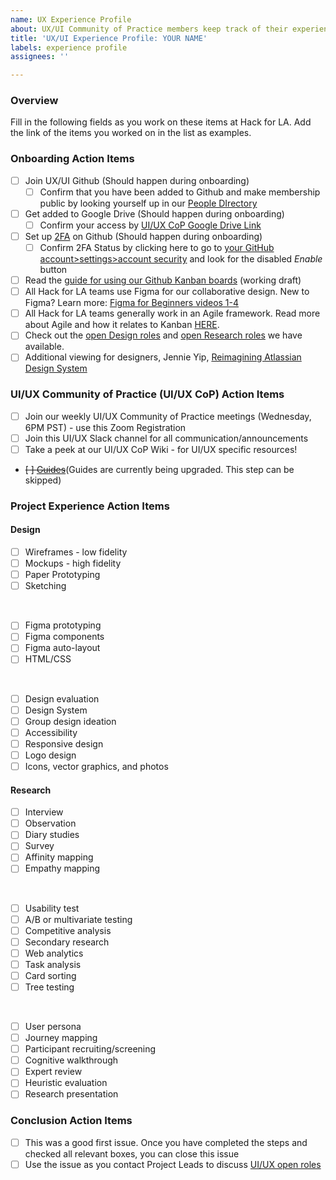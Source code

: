 ```yaml
---
name: UX Experience Profile
about: UX/UI Community of Practice members keep track of their experience at HfLA
title: 'UX/UI Experience Profile: YOUR NAME'
labels: experience profile
assignees: ''

---
```


### Overview
Fill in the following fields as you work on these items at Hack for LA. Add the link of the items you worked on in the list as examples.

### Onboarding Action Items
- [ ] Join UX/UI Github (Should happen during onboarding) 
  - [ ] Confirm that you have been added to Github and make membership public by looking yourself up in our [People DIrectory](https://github.com/orgs/hackforla/people)
- [ ] Get added to Google Drive (Should happen during onboarding)
   - [ ] Confirm your access by [UI/UX CoP Google Drive Link](https://drive.google.com/drive/folders/1Bw4qy9rQtJ16ccYsRUIg5BlxBxlqnEIQ?usp=sharing)
- [ ] Set up [2FA](https://www.hackforla.org/guide-pages/2FA.html) on Github (Should happen during onboarding)
  - [ ] Confirm 2FA Status by clicking here to go to [your GitHub account>settings>account security](https://github.com/settings/security) and look for the disabled *Enable* button
- [ ] Read the [guide for using our Github Kanban boards](https://docs.google.com/document/d/11Fe7mNdmPBP5bD_yLJ1C0_I1TmoK47AuHHrdhdDyWCs/edit#heading=h.nl3p4nf4eqb4) (working draft)
- [ ] All Hack for LA teams use Figma for our collaborative design. New to Figma? Learn more: [Figma for Beginners videos 1-4](https://www.youtube.com/watch?v=dXQ7IHkTiMM&ab_channel=Figma)  
- [ ] All Hack for LA teams generally work in an Agile framework. Read more about Agile and how it relates to Kanban [HERE](https://www.atlassian.com/agile).
- [ ] Check out the [open Design roles](https://github.com/hackforla/UI-UX/projects/3) and [open Research roles](https://github.com/hackforla/UI-UX/projects/2) we have available.
- [ ] Additional viewing for designers, Jennie Yip, [Reimagining Atlassian Design System](https://www.youtube.com/watch?v=_pfyLVXTVSQ)

### UI/UX Community of Practice (UI/UX CoP) Action Items
- [ ] Join our weekly UI/UX Community of Practice meetings (Wednesday, 6PM PST) - use this Zoom Registration
- [ ] Join this UI/UX Slack channel for all communication/announcements
- [ ] Take a peek at our UI/UX CoP Wiki - for UI/UX specific resources!
- ~~[ ] [Guides](https://github.com/orgs/hackforla/projects/58/views/4)~~(Guides are currently being upgraded. This step can be skipped)

### Project Experience Action Items

#### Design 

- [ ] Wireframes - low fidelity
- [ ] Mockups - high fidelity
- [ ] Paper Prototyping
- [ ] Sketching
<br /> 

- [ ] Figma prototyping
- [ ] Figma components
- [ ] Figma auto-layout
- [ ] HTML/CSS
 <br /> 

- [ ] Design evaluation
- [ ] Design System
- [ ] Group design ideation
- [ ] Accessibility
- [ ] Responsive design
- [ ] Logo design
- [ ] Icons, vector graphics, and photos

#### Research
- [ ] Interview
- [ ] Observation 
- [ ] Diary studies 
- [ ] Survey
- [ ] Affinity mapping
- [ ] Empathy mapping
 <br /> 

- [ ] Usability test
- [ ] A/B or multivariate testing
- [ ] Competitive analysis
- [ ] Secondary research
- [ ] Web analytics
- [ ] Task analysis
- [ ] Card sorting
- [ ] Tree testing
 <br /> 

- [ ] User persona
- [ ] Journey mapping
- [ ] Participant recruiting/screening
- [ ] Cognitive walkthrough 
- [ ] Expert review
- [ ] Heuristic evaluation
- [ ] Research presentation

### Conclusion Action Items
- [ ] This was a good first issue. Once you have completed the steps and checked all relevant boxes, you can close this issue
- [ ] Use the issue as you contact Project Leads to discuss [UI/UX open roles](https://github.com/orgs/hackforla/projects/67/views/1) 
